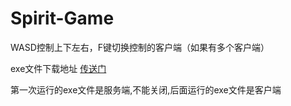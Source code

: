 # Spirit-Game

 WASD控制上下左右，F键切换控制的客户端（如果有多个客户端）

exe文件下载地址 [传送门](http://localhost:5244/d/%E7%99%BE%E5%BA%A6%E7%BD%91%E7%9B%98/Spirit%20Game.zip?sign=xPdXGcaAxWN7q1EqT1MEqfbWTX8YyKMeCp2SIV8yJX4=:0)

第一次运行的exe文件是服务端,不能关闭,后面运行的exe文件是客户端
